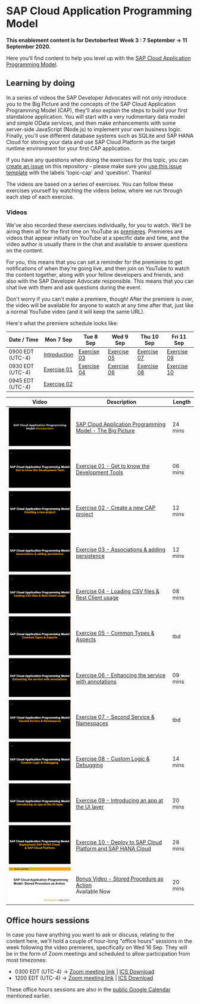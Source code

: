 # SAP Cloud Application Programming Model

**This enablement content is for Devtoberfest Week 3 : 7 September → 11 September 2020.**

Here you'll find content to help you level up with the [SAP Cloud Application Programming Model](https://cap.cloud.sap).

## Learning by doing

In a series of videos the SAP Developer Advocates will not only introduce you to the Big Picture and the concepts of the SAP Cloud Application Programming Model (CAP), they'll also explain the steps to build your first standalone application. You will start with a very rudimentary data model and simple OData services, and then make enhancements with some server-side JavaScript (Node.js) to implement your own business logic. Finally, you'll use different database systems such as SQLite and SAP HANA Cloud for storing your data and use SAP Cloud Platform as the target runtime environment for your first CAP application. 

If you have any questions when doing the exercises for this topic, you can [create an issue](https://github.com/SAP-samples/sap-devtoberfest-2020/issues/new?assignees=&labels=question%2C+topic-cap&template=exercise-question.md&title=Summarize+your+question+here) on this repository - please make sure you [use this issue template](https://github.com/SAP-samples/sap-devtoberfest-2020/issues/new?assignees=&labels=question%2C+topic-cap&template=exercise-question.md&title=Summarize+your+question+here) with the labels 'topic-cap' and 'question'. Thanks!

The videos are based on a series of exercises. You can follow these exercises yourself by watching the videos below, where we run through each step of each exercise. 

### Videos

We've also recorded these exercises individually, for you to watch. We'll be airing them all for the first time on YouTube as [premieres](https://support.google.com/youtube/answer/9080341). Premieres are videos that appear initially on YouTube at a specific date and time, and the video author is usually there in the chat and available to answer questions on the content. 

For you, this means that you can set a reminder for the premieres to get notifications of when they're going live, and then join on YouTube to watch the content together, along with your fellow developers and friends, and also with the SAP Developer Advocate responsible. This means that you can chat live with them and ask questions during the event.

Don't worry if you can't make a premiere, though! After the premiere is over, the video will be available for anyone to watch at any time after that, just like a normal YouTube video (and it will keep the same URL). 

Here's what the premiere schedule looks like:

| Date / Time      | Mon 7 Sep        | Tue 8 Sep       | Wed 9 Sep       | Thu 10 Sep      | Fri 11 Sep      |
| ---------------- | ---------------- | --------------- | --------------- | --------------- | --------------- |
| 0900 EDT (UTC-4) | [Introduction]() | [Exercise 03]() | [Exercise 05]() | [Exercise 07]() | [Exercise 09]() |
| 0930 EDT (UTC-4) | [Exercise 01]()  | [Exercise 04]() | [Exercise 06]() | [Exercise 08]() | [Exercise 10]() |
| 0945 EDT (UTC-4) | [Exercise 02]()  |                 |                 |                 |                 |


| Video                                                                               | Description                                                                                               | Length  |
| ----------------------------------------------------------------------------------- | --------------------------------------------------------------------------------------------------------- | ------- |
| [![Introduction](thumbnail-0.png)](https://youtu.be/T1gqalbwzHk)                    | [SAP Cloud Application Programming Model - The Big Picture](https://youtu.be/T1gqalbwzHk)                 | 24 mins |
| [![Exercise 01](thumbnail-1.png)](https://youtu.be/Qr7W78UA4Zo)                     | [Exercise 01 - Get to know the Development Tools](https://youtu.be/Qr7W78UA4Zo)                           | 06 mins |
| [![Exercise 02](thumbnail-2.png)](https://youtu.be/GOv8LqKQnmw)                     | [Exercise 02 - Create a new CAP project ]((https://youtu.be/GOv8LqKQnmw))                                 | 12 mins |
| [![Exercise 03](thumbnail-3.png)](https://youtu.be/0F2_gqDNcbI)                     | [Exercise 03 - Associations & adding persistence](https://youtu.be/0F2_gqDNcbI)                           | 12 mins |
| [![Exercise 04](thumbnail-4.png)](https://youtu.be/VGmeUtCnSKU)                     | [Exercise 04 - Loading CSV files & Rest Client usage](https://youtu.be/VGmeUtCnSKU)                       | 08 mins |
| [![Exercise 05](thumbnail-5.png)](https://youtu.be/fBo6ru4_s_0)                     | [Exercise 05 - Common Types & Aspects](https://youtu.be/fBo6ru4_s_0)                                      | tbd     |
| [![Exercise 06](thumbnail-6.png)](https://youtu.be/STJWlinoPYY)                     | [Exercise 06 - Enhancing the service with annotations](https://youtu.be/STJWlinoPYY)                      | 09 mins |
| [![Exercise 07](thumbnail-7.png)](https://youtu.be/g4YblJKUAVQ)                     | [Exercise 07 - Second Service & Namespaces](https://youtu.be/g4YblJKUAVQ)                                 | tbd     |
| [![Exercise 08](thumbnail-8.png)](https://youtu.be/1snsOK5Tq2Y)                     | [Exercise 08 - Custom Logic & Debugging](https://youtu.be/1snsOK5Tq2Y)                                    | 14 mins |
| [![Exercise 09](thumbnail-9.png)](https://youtu.be/2ySplQUIpvk)                     | [Exercise 09 - Introducing an app at the UI layer](https://youtu.be/2ySplQUIpvk)                          | 20 mins |
| [![Exercise 10](thumbnail-10.png)](https://youtu.be/YwNdBSfZdjU)                    | [Exercise 10 - Deploy to SAP Cloud Platform and SAP HANA Cloud](https://youtu.be/YwNdBSfZdjU)             | 28 mins |
| [![Bonus Video](thumbnail-bonus1.png)](https://www.youtube.com/watch?v=wdfJ4ZP4aQs) | [Bonus Video - Stored Procedure as Action](https://www.youtube.com/watch?v=wdfJ4ZP4aQs) <br>Available Now | 20 mins |

## Office hours sessions

In case you have anything you want to ask or discuss, relating to the content here, we'll hold a couple of hour-long "office hours" sessions in the week following the video premieres, specifically on Wed 16 Sep. They will be in the form of Zoom meetings and scheduled to allow participation from most timezones:

- 0300 EDT (UTC-4) → [Zoom meeting link](https://sap-se.zoom.com/j/92815359419) | [ICS Download](https://sap-samples.github.io/sap-devtoberfest-2020/cal/cap_office_hours1.ics)
- 1200 EDT (UTC-4) → [Zoom meeting link](https://sap-se.zoom.us/j/94809437003) | [ICS Download](https://sap-samples.github.io/sap-devtoberfest-2020/cal/cap_office_hours2.ics)

These office hours sessions are also in the [public Google Calendar](https://calendar.google.com/calendar?cid=Ym1ibGJucHFkOHMwcWZoYnZnMjJqazE3OWdAZ3JvdXAuY2FsZW5kYXIuZ29vZ2xlLmNvbQ) mentioned earlier.
